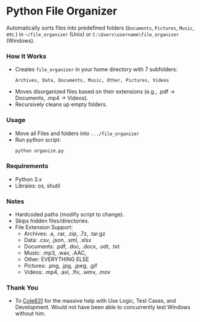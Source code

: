 # Python File Organizer  

Automatically sorts files into predefined folders (`Documents`, `Pictures`, `Music`, etc.) in `~/file_organizer` (Unix) or `C:\Users\username\file_organizer` (Windows).  

### **How It Works**  
- Creates `file_organizer` in your home directory with 7 subfolders:  
  ```plaintext
  Archives, Data, Documents, Music, Other, Pictures, Videos 
  ``` 
- Moves disorganized files based on their extensions (e.g., .pdf → Documents, .mp4 → Videos).
- Recursively cleans up empty folders.

### **Usage**
- Move all Files and folders into `.../file_organizer` 
- Run python script:
  ```bash
  python organize.py
  ```

### **Requirements**
- Python 3.x
- Libraies: os, shutil

### **Notes**
- Hardcoded paths (modify script to change).
- Skips hidden files/directories.
- File Extension Support:
  - Archives: .a, .rar, .zip, .7z, .tar.gz
  - Data: .csv, .json, .xml, .xlsx
  - Documents: .pdf, .doc, .docx, .odt, .txt
  - Music: .mp3, .wav, .AAC, 
  - Other: EVERYTHING ELSE
  - Pictures: .png, .jpg, .jpeg, .gif
  - Videos: .mp4, .avi, .flv, .wmv, .mov

### **Thank You**
- To [Cole831](https://github.com/cole831) for the massive help with Use Logic, Test Cases, and Development. Would not have been able to concurrently test Windows without him. 
